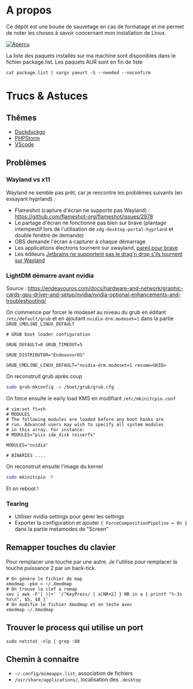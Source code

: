 # A propos

Ce dépôt est une bouée de sauvetage en cas de formatage et me permet de noter les choses à savoir concernant mon installation de Linux.

[![Aperçu](screenshot.png)](https://raw.githubusercontent.com/Grafikart/dotfiles/master/screenshot.png)

La liste des paquets installés sur ma machine sont disponibles dans le fichier package.list. Les paquets AUR sont en fin de liste

```
cat package.list | xargs yaourt -S --needed --noconfirm
```

# Trucs & Astuces

## Thêmes

- [Duckduckgo](https://duckduckgo.com/?kae=d&kao=-1&kau=-1&kak=-1&kax=-1&k5=1&kap=-1&kaq=-1&kah=ca-en%2Cbe-nl&kl=wt-wt&k7=1a1b26&kaa=BB9AF7&kj=16161e&k21=16161E&k18=-1&kx=1abc9c&kt=e&ka=e&k9=C0CAF5&k8=6183BB)
- [PHPStorm](https://github.com/Grafikart/tokyo-night-jetbrains-theme)
- [VScode](https://github.com/enkia/tokyo-night-vscode-theme)

## Problèmes

### Wayland vs x11

Wayland ne semble pas prêt, car je rencontre les problèmes suivants (en essayant hyprland) : 

- Flameshot (capture d'écran ne supporte pas Wayland) : https://github.com/flameshot-org/flameshot/issues/2978
- Le partage d'écran ne fonctionne pas bien sur brave (plantage intempestif lors de l'utilisation de `xdg-desktop-portal-hyprland` et double fenêtre de demande)
- OBS demande l'écran à capturer à chaque démarrage
- Les applications électrons tournent sur xwayland, [pareil pour brave](https://github.com/brave/brave-browser/issues/39802)
- Les éditeurs [Jetbrains ne supportent pas le drag'n drop s'ils tournent sur Wayland](https://blog.jetbrains.com/platform/2024/07/wayland-support-preview-in-2024-2/#drag-and-drop)

### LightDM démarre avant nvidia

Source : https://endeavouros.com/docs/hardware-and-network/graphic-cards-gpu-driver-and-setup/nvidia/nvidia-optional-enhancements-and-troubleshooting/

On commence par forcer le modeset au niveau du grub en éditant `/etc/default/grub` et en ajoutant `nvidia-drm.modeset=1` dans la partie `GRUB_CMDLINE_LINUX_DEFAULT`

```
# GRUB boot loader configuration

GRUB_DEFAULT=0 GRUB_TIMEOUT=5

GRUB_DISTRIBUTOR="EndeavourOS"

GRUB_CMDLINE_LINUX_DEFAULT="nvidia-drm.modeset=1 resume=UUID=
```

On reconstruit grub après coup

```bash
sudo grub-mkconfig -o /boot/grub/grub.cfg
```

On force ensuite le early load KMS en modifiant `/etc/mkinitcpio.conf`

```
# vim:set ft=sh
# MODULES
# The following modules are loaded before any boot hooks are
# run. Advanced users may wish to specify all system modules
# in this array. For instance:
# MODULES="piix ide_disk reiserfs"

MODULES="nvidia"

# BINARIES ....
```

On reconstruit ensuite l'image du kernel

```bash
sudo mkinitcpio -P
```

Et on reboot !

### Tearing

- Utiliser nvidia settings pour gérer les settings
- Exporter la configuration et ajouter `{ ForceCompositionPipeline = On }` dans la partie metamodes de "Screen"

## Remapper touches du clavier

Pour remplacer une touche par une autre. Je l'utilise pour remplacer la touche puissance 2 par un back-tick.

```
# On génère le fichier de map
xmodmap -pke > ~/.Xmodmap
# On trouve la clef a remap
xev | awk -F'[ )]+' '/^KeyPress/ { a[NR+2] } NR in a { printf "%-3s %s\n", $5, $8 }'
# On modifie le fichier Xmodmap et on teste avec
xmodmap ~/.Xmodmap
```

## Trouver le process qui utilise un port

```
sudo netstat -nlp | grep :80
```

## Chemin à connaitre

- `~/.config/mimeapps.list`, association de fichiers
- `/usr/share/applications/`, localisation des `.desktop`
